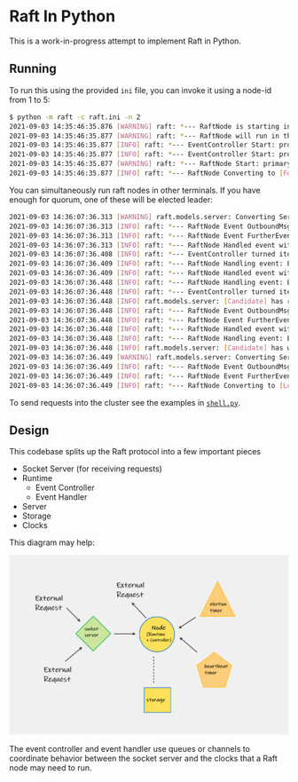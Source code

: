 # Raft In Python

This is a work-in-progress attempt to implement Raft in Python.

## Running

To run this using the provided `ini` file, you can invoke it using a node-id from 1 to 5:

```sh
$ python -m raft -c raft.ini -n 2
2021-09-03 14:35:46:35.876 [WARNING] raft: *--- RaftNode is starting in DEBUG mode ---*
2021-09-03 14:35:46:35.877 [WARNING] raft: *--- RaftNode will run in the foreground  ---*
2021-09-03 14:35:46:35.877 [INFO] raft: *--- EventController Start: process inbound messages *---
2021-09-03 14:35:46:35.877 [INFO] raft: *--- EventController Start: process outbound messages ---*
2021-09-03 14:35:46:35.877 [WARNING] raft: *--- RaftNode Start: primary event handler ---*
2021-09-03 14:35:46:35.877 [INFO] raft: *--- RaftNode Converting to [Follower] ---*
```

You can simultaneously run raft nodes in other terminals. If you have enough for quorum, one of these will be elected leader:

```sh
2021-09-03 14:36:07:36.313 [WARNING] raft.models.server: Converting Server class from <class 'raft.models.server.Follower'> to <class 'raft.models.server.Candidate'>
2021-09-03 14:36:07:36.313 [INFO] raft: *--- RaftNode Event OutboundMsg=4 ---*
2021-09-03 14:36:07:36.313 [INFO] raft: *--- RaftNode Event FurtherEventCount=0 ---*
2021-09-03 14:36:07:36.313 [INFO] raft: *--- RaftNode Handled event with qsize now 0 ---*
2021-09-03 14:36:07:36.408 [INFO] raft: *--- EventController turned item b'{"term": 2, "vote_granted": true, "source_node_id": 2, "type": 2, "dest": ["127.0.0.1", 3111], "source": ["127.0.0.1", 3112]}' into ReceiveServerCandidateVote even with qsize now 1 ---*
2021-09-03 14:36:07:36.409 [INFO] raft: *--- RaftNode Handling event: EventType=ReceiveServerCandidateVote MsgType=RequestVoteResponse ---*
2021-09-03 14:36:07:36.409 [INFO] raft: *--- RaftNode Handled event with qsize now 0 ---*
2021-09-03 14:36:07:36.448 [INFO] raft: *--- RaftNode Handling event: EventType=ReceiveServerCandidateVote MsgType=RequestVoteResponse ---*
2021-09-03 14:36:07:36.448 [INFO] raft: *--- EventController turned item b'{"term": 2, "vote_granted": true, "source_node_id": 3, "type": 2, "dest": ["127.0.0.1", 3111], "source": ["127.0.0.1", 3113]}' into ReceiveServerCandidateVote even with qsize now 0 ---*
2021-09-03 14:36:07:36.448 [INFO] raft.models.server: [Candidate] has received votes from a quorum of servers
2021-09-03 14:36:07:36.448 [INFO] raft: *--- RaftNode Event OutboundMsg=0 ---*
2021-09-03 14:36:07:36.448 [INFO] raft: *--- RaftNode Event FurtherEventCount=2 ---*
2021-09-03 14:36:07:36.448 [INFO] raft: *--- RaftNode Handled event with qsize now 2 ---*
2021-09-03 14:36:07:36.448 [INFO] raft: *--- RaftNode Handling event: EventType=SelfWinElection MsgType=none ---*
2021-09-03 14:36:07:36.448 [INFO] raft.models.server: [Candidate] has won the election
2021-09-03 14:36:07:36.449 [WARNING] raft.models.server: Converting Server class from <class 'raft.models.server.Candidate'> to <class 'raft.models.server.Leader'>
2021-09-03 14:36:07:36.449 [INFO] raft: *--- RaftNode Event OutboundMsg=0 ---*
2021-09-03 14:36:07:36.449 [INFO] raft: *--- RaftNode Event FurtherEventCount=1 ---*
2021-09-03 14:36:07:36.449 [INFO] raft: *--- RaftNode Converting to [Leader] ---*
```

To send requests into the cluster see the examples in [`shell.py`](./shell.py).

## Design

This codebase splits up the Raft protocol into a few important pieces

- Socket Server (for receiving requests)
- Runtime
  - Event Controller
  - Event Handler
- Server
- Storage
- Clocks

This diagram may help:

![](./Raft-Design.png)

The event controller and event handler use queues or channels to coordinate behavior between the socket server and the clocks that a Raft node may need to run.
